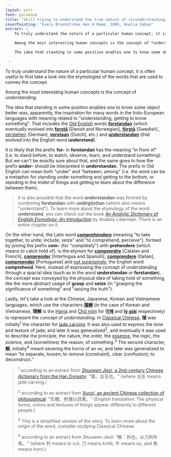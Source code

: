 ```yaml
---
layout: post
font: garamond
title: "Still trying to understand the true nature of <i>understanding</i>: the etymologies (summary)"
coverPainting: "Every Brushstroke Has A Name, 2005, Analia Saban"
extract: |
    To truly understand the nature of a particular human concept, it is often useful to first take a look into the etymologies of the words that are used to convey the concept.

    Among the most interesting human concepts is the concept of *understanding*.

    The idea that standing in some position enables one to know some object better was, apparently, the inspiration for many words in the Indo-European languages with meaning related to "understanding, getting to know something". That includes the [Old English](https://en.wikipedia.org/wiki/Old_English) words [**forstandan**](https://books.google.com.sg/books?id=7UzoBQAAQBAJ&pg=PA154&lpg=PA154&dq=forstandan&source=bl&ots=oalHmPMXo-&sig=C-ALG8Tha-tEL6yruIjzM8Oqutg&hl=en&sa=X&ved=0CDcQ6AEwBWoVChMIzoCJx_6LxgIVx2KmCh3CdAIh#v=onepage&q=forstandan&f=false) (which eventually evolved into [**forstå**](https://en.wiktionary.org/wiki/forstå) [Danish and Norwegian], [**förstå**](https://en.wiktionary.org/wiki/förstå) [Swedish] , [verstehen](https://en.wiktionary.org/wiki/verstehen) [German], [**verstaan**](https://en.wiktionary.org/wiki/verstaan#Dutch) [Dutch], etc.) and [**understandan**](https://en.wiktionary.org/wiki/understandan) (that evolved into the English word **understand**).

---
```


To truly understand the nature of a particular human concept, it is often useful to first take a look into the etymologies of the words that are used to convey the concept.

Among the most interesting human concepts is the concept of *understanding*.

The idea that standing in some position enables one to know some object better was, apparently, the inspiration for many words in the Indo-European languages with meaning related to "understanding, getting to know something". That includes the [Old English](https://en.wikipedia.org/wiki/Old_English) words [**forstandan**](https://books.google.com.sg/books?id=7UzoBQAAQBAJ&pg=PA154&lpg=PA154&dq=forstandan&source=bl&ots=oalHmPMXo-&sig=C-ALG8Tha-tEL6yruIjzM8Oqutg&hl=en&sa=X&ved=0CDcQ6AEwBWoVChMIzoCJx_6LxgIVx2KmCh3CdAIh#v=onepage&q=forstandan&f=false) (which eventually evolved into [**forstå**](https://en.wiktionary.org/wiki/forstå) [Danish and Norwegian], [**förstå**](https://en.wiktionary.org/wiki/förstå) [Swedish] , [verstehen](https://en.wiktionary.org/wiki/verstehen) [German], [**verstaan**](https://en.wiktionary.org/wiki/verstaan#Dutch) [Dutch], etc.) and [**understandan**](https://en.wiktionary.org/wiki/understandan) (that evolved into the English word **understand**).

It is likely that the prefix **for-** in **forstandan** has the meaning "in front of" (i.e. to stand before, to watch, observe, learn, and understand something). But we can't be exactly sure about that, and the same goes to how the prefix **under-** should be interpreted in **understandan**. The prefix in Old English can mean both "under" and "between, among" (i.e. the word can be a metaphor for standing under something and getting to the bottom, or standing in the midst of things and getting to learn about the difference between them).

>It is also possible that the word **understandan** was formed by combining **forstandan** with **undirgi(e)tan** (which also means "understand"). To learn more about the etymology of the word **understand**, you can check out the book [*An Analytic Dictionary of English Etymology: An Introduction*](http://www.amazon.com/gp/product/0816652724/ref=as_li_tl?ie=UTF8&camp=1789&creative=9325&creativeASIN=0816652724&linkCode=as2&tag=0aarhe-20&linkId=4WANQ4D4RBU6ZKOH) by Anatoly Liberman. There is an entire chapter on it.

On the other hand, the Latin word [**comprehendere**](https://en.wiktionary.org/wiki/comprehendere) (meaning "to take together, to unite; include; seize" and "to comprehend, perceive"), formed by joining the prefix **com-** (for "completely") with **prehendere** (which means to catch hold of), is the etymon for [**comprendre**](https://en.wiktionary.org/wiki/comprendre) [Catalan and French], [**comprender**](https://en.wiktionary.org/wiki/comprender) [Interlingua and Spanish], [**comprendere**](https://en.wiktionary.org/wiki/comprendere) [Italian], [**compreender**](https://en.wiktionary.org/wiki/compreender) [Portuguese] and [not surprisingly](http://www.etymonline.com/index.php?term=comprehend), the English word **comprehend**. Here, instead of expressing the concept of *understanding* through a spacial idea (such as in the word **understandan** or **forstandan**), the concept was conveyed by the physical idea of taking hold of something, like the more abstract usage of **grasp** and **seize** (in "grasping the significance of something" and "seizing the truth").

Lastly, let's take a look at the Chinese, Japanese, Korean and Vietnamese languages, which use the characters [**理解**](https://en.wiktionary.org/wiki/理解) (in the case of Korean and Vietnamese, **理解** is the [Hanja](https://en.wikipedia.org/wiki/Hanja) and [Chữ nôm](https://en.wikipedia.org/wiki/Chữ_nôm) for [**이해**](https://en.wiktionary.org/wiki/이해) and [**lý giải**](https://en.wiktionary.org/wiki/lý_giải#Vietnamese) respectively) to represent the concept of *understanding*. In [Classical Chinese](https://en.wikipedia.org/wiki/Classical_Chinese), **理** was initially<sup>1</sup> the character for [jade carving](https://en.wikipedia.org/wiki/Hardstone_carving). It was also used to express the tone and texture of jade, and later it was generalized<sup>2</sup>, and eventually it was used to describe the principle, the nature, the order, the [essence](https://en.wikipedia.org/wiki/Essence), the logic, the science, and (sometimes) the reason, of something.<sup>3</sup> The second character, **解**, initially<sup>4</sup> meant severing the horns of an ox, and later was generalized to mean “to separate, loosen; to remove (constraint), clear (confusion); to deconstruct.”

> <sup>1</sup> according to an extract from [<i>Shuowen Jiezi</i>, a 2nd-century Chinese dictionary from the Han Dynasty](https://en.wikipedia.org/wiki/Shuowen_Jiezi): "理，治玉也。" (where 治玉 means jade carving.)
>
> <sup>2</sup> according to an extract from [<i>Xunzi</i>, an ancient Chinese collection of philosophical](https://en.wikipedia.org/wiki/Xunzi_(book)): "形體、色理以目異。" (English translation: The physical forms, colors and textures of things appear differently to different people.)
>
> <sup>3</sup> This is a simplified version of the story. To learn more about the origin of the word, consider studying Classical Chinese.
>
> <sup>4</sup> according to an extract from <i>Shuowen Jiezi</i>: "解：判也。从刀判牛角。" (where 判 means to cut, 刀 means knife, 牛 means ox, and 角 means horn.)
